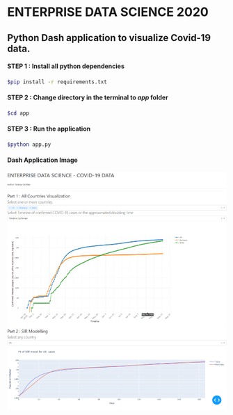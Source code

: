 # ENTERPRISE DATA SCIENCE 2020

## Python Dash application to visualize Covid-19 data.


#### STEP 1 : Install all python dependencies
```sh
$pip install -r requirements.txt
```


#### STEP 2 : Change directory in the terminal to ***app*** folder
```sh
$cd app
```


#### STEP 3 : Run the application
```sh
$python app.py
```

#### Dash Application Image ####
![Image](Application.png)

